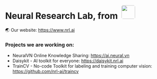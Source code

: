 <h1>Neural Research Lab, from <img height="44px" style="border-radius: 5px; margin-bottom: -10px; margin-left: 5px" src="https://user-images.githubusercontent.com/18329471/222510618-3e107f47-cf96-4ac2-9134-a8f602a5ac57.svg"/></h1>

:earth_asia: Our website: <https://www.nrl.ai>

### Projects we are working on:

- NeuralVN Online Knowledge Sharing: <https://ai.neural.vn>
- Daisykit - AI toolkit for everyone: <https://daisykit.nrl.ai>
- TrainCV - No-code Toolkit for labeling and training computer vision: <https://github.com/nrl-ai/traincv>
